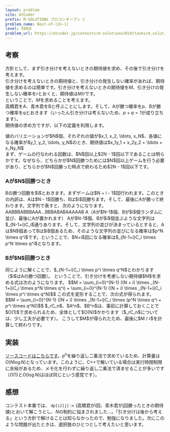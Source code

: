 ```yaml
---
layout: problem
site: AtCoder
prefix: M-SOLUTIONS プロコンオープン C
problem_name: Best-of-(2n-1)
level: 500点
problem_url: https://atcoder.jp/contests/m-solutions2019/tasks/m_solutions2019_c
---
```


## 考察

方針として、まず引き分けを考えないときの期待値を求め、その後で引き分けを考えます。  
引き分けを考えないときの期待値と、引き分けの発生しない確率があれば、期待値を求めるのは簡単です。引き分けを考えないときの期待値を$M$、引き分けの発生しない確率を$r$とおくと、期待値は$M / r$です。  
ということで、$M$を求めることを考えます。  
高橋君をA、青木君をBと呼ぶことにします。そして、Aが勝つ確率を$p$、Bが勝つ確率を$q$とおきます（いったん引き分けは考えないため、$p + q = 1$が成り立ちます）。  
期待値の求め方ですが、以下の定義を利用します。  
<div class="block">値のバリエーションが$N$個、それぞれの値が$x_1, x_2, \ldots, x_N$、各値になる確率が$y_1, y_2, \ldots, y_N$のとき、期待値は$x_1y_1 + x_2y_2 + \ldots + x_Ny_N$</div>
まず、ゲームの行なわれる回数は、$N$回以上$2N - 1$回以下であることは明らかです。なぜなら、どちらかが$N$回勝つためには$N$回以上ゲームを行う必要があり、どちらかが$N$回勝った時点で終わるため$2N - 1$回以下です。  
<h3>Aが$N$回勝つとき</h3>
Bの勝つ回数を$i$とおきます。まずゲームは$N + i - 1$回行われます。このときの内訳は、Aは$N - 1$回勝ち、Bは$i$回勝ちます。そして、最後にAが勝って終わります。文字列で表すと、次のようになります。  
AABBBABBBAAA...BBBABABAAAAAB A（Aが$N-1$個、Bが$i$個ランダムに並び、最後にAが置かれます）  
Aが$N-1$個、Bが$i$個並ぶような文字列は$_{N-1+i}C_i$通りあります。そして、文字列の並びが決まっているとすると、Aは$N$個あってBは$i$個あるため、そのような文字列の並びになる確率は$p^N \times q^i$です。ということで、$N+i$回になる確率は$_{N-1+i}C_i \times p^N \times q^i$となります。  
<h3>Bが$N$回勝つとき</h3>
同じように解くことで、$_{N-1+i}C_i \times p^i \times q^N$とわかります（$i$はAの勝つ回数）。  
ということで、引き分けを考慮しない期待値$M$を求める式は次のようになります。  
$$M = \sum_{i=0}^{N-1} ((N + i) \times _{N-1+i}C_i \times p^N \times q^i) + \sum_{i=0}^{N-1} ((N + i) \times _{N-1+i}C_i \times p^i \times q^N)$$
この式を変形することで、次の式が得られます。  
$$M = \sum_{i=0}^{N-1} ((N + i) \times _{N-1+i}C_i \times (p^N \times q^i + p^i \times q^N))$$
$_rC_n$、$A^n$、$B^n$は、事前に計算しておくことで$O(1)$で求められるため、全体として$O(N)$かかります（$_rC_n$については、少し工夫が必要です）。  
こうして$M$が得られたため、最後に$M / r$を計算して終わりです。  

## 実装

<a target="_blank" href="https://atcoder.jp/contests/m-solutions2019/submissions/5741081">ソースコードはこちらです</a>。$p^n$を繰り返し二乗法で求めているため、計算量は$O(N \log N)$となっています。このように、C++で解いている場合は実行時間制限に余裕があるため、メモ化を行わずに繰り返し二乗法で済ませることが多いです（$O(1)$と$O(\log N)$はほぼ同じという感覚です）。  

## 感想

コンテスト本番では、  `dp[i][j]` := (高橋君がi回、青木君がj回勝ったときの期待値)とおいて解こうとし、$N$の制約に悩まされました…。「引き分けは後から考える」という方針で解けることは知らなかったので、勉強になりました。次にこのような問題が出たときは、選択肢のひとつとして考えたいと思います。  
